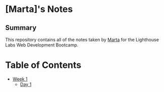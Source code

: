 # [Marta]'s Notes
## Summary 

This repository contains all of the notes taken by [Marta](https://github.com/martaluiz) for the Lighthouse Labs Web Development Bootcamp.

# Table of Contents

* [Week 1](/Week_1)
  * [Day 1](/Week_1/Day_1)



